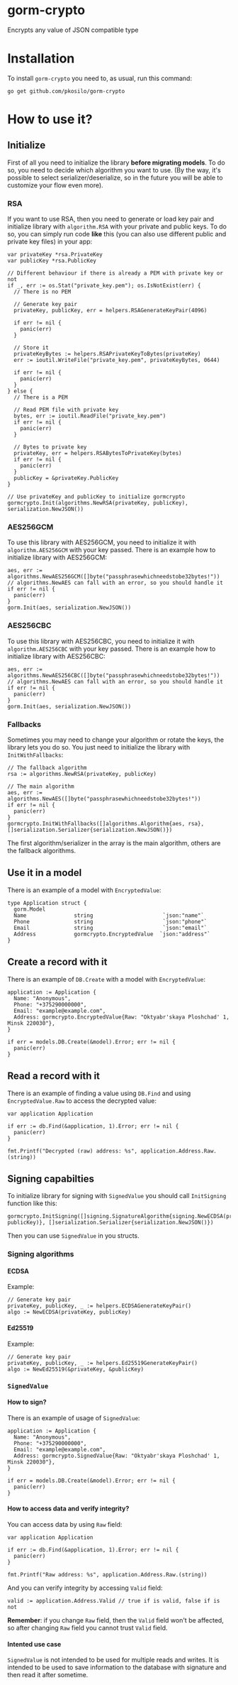 # gorm-crypto
Encrypts any value of JSON compatible type

# Installation
To install `gorm-crypto` you need to, as usual, run this command:
```shell
go get github.com/pkosilo/gorm-crypto
```

# How to use it?
## Initialize
First of all you need to initialize the library **before migrating models**. To do so, you need to decide which
algorithm you want to use. (By the way, it's possible to select serializer/deserialize, so in the future you will
be able to customize your flow even more).
### RSA
If you want to use RSA, then you need to generate or load key pair and initialize library with `algorithm.RSA`
with your private and public keys. To do so, you can simply run code **like** this (you can also use different
public and private key files) in your app:
```golang
var privateKey *rsa.PrivateKey
var publicKey *rsa.PublicKey

// Different behaviour if there is already a PEM with private key or not
if _, err := os.Stat("private_key.pem"); os.IsNotExist(err) {
  // There is no PEM
  
  // Generate key pair
  privateKey, publicKey, err = helpers.RSAGenerateKeyPair(4096)

  if err != nil {
    panic(err)
  }

  // Store it
  privateKeyBytes := helpers.RSAPrivateKeyToBytes(privateKey)
  err := ioutil.WriteFile("private_key.pem", privateKeyBytes, 0644)

  if err != nil {
    panic(err)
  }
} else {
  // There is a PEM
  
  // Read PEM file with private key
  bytes, err := ioutil.ReadFile("private_key.pem")
  if err != nil {
    panic(err)
  }

  // Bytes to private key
  privateKey, err = helpers.RSABytesToPrivateKey(bytes)
  if err != nil {
    panic(err)
  }
  publicKey = &privateKey.PublicKey
}

// Use privateKey and publicKey to initialize gormcrypto
gormcrypto.Init(algorithms.NewRSA(privateKey, publicKey), serialization.NewJSON())
```
### AES256GCM
To use this library with AES256GCM, you need to initialize it with `algorithm.AES256GCM` with your key passed.
There is an example how to initialize library with AES256GCM:
```golang
aes, err := algorithms.NewAES256GCM([]byte("passphrasewhichneedstobe32bytes!"))
// algorithms.NewAES can fall with an error, so you should handle it
if err != nil {
  panic(err)
}
gorm.Init(aes, serialization.NewJSON())
```
### AES256CBC
To use this library with AES256CBC, you need to initialize it with `algorithm.AES256CBC` with your key passed.
There is an example how to initialize library with AES256CBC:
```golang
aes, err := algorithms.NewAES256CBC([]byte("passphrasewhichneedstobe32bytes!"))
// algorithms.NewAES can fall with an error, so you should handle it
if err != nil {
  panic(err)
}
gorm.Init(aes, serialization.NewJSON())
```
### Fallbacks
Sometimes you may need to change your algorithm or rotate the keys, the library lets you do so.
You just need to initialize the library with `InitWithFallbacks`:
```golang
// The fallback algorithm
rsa := algorithms.NewRSA(privateKey, publicKey)

// The main algorithm
aes, err := algorithms.NewAES([]byte("passphrasewhichneedstobe32bytes!"))
if err != nil {
  panic(err)
}
gormcrypto.InitWithFallbacks([]algorithms.Algorithm{aes, rsa}, []serialization.Serializer{serialization.NewJSON()})
```
The first algorithm/serializer in the array is the main algorithm, others are the fallback algorithms.

## Use it in a model
There is an example of a model with `EncryptedValue`:
```golang
type Application struct {
  gorm.Model
  Name               string                      `json:"name"`
  Phone              string                      `json:"phone"`
  Email              string                      `json:"email"`
  Address            gormcrypto.EncryptedValue  `json:"address"`
}
```

## Create a record with it
There is an example of `DB.Create` with a model with `EncryptedValue`:
```golang
application := Application {
  Name: "Anonymous",
  Phone: "+375290000000",
  Email: "example@example.com",
  Address: gormcrypto.EncryptedValue{Raw: "Oktyabr'skaya Ploshchad' 1, Minsk 220030"},
}

if err = models.DB.Create(&model).Error; err != nil {
  panic(err)
}
```

## Read a record with it
There is an example of finding a value using `DB.Find` and using `EncryptedValue.Raw` to access the decrypted value:
```golang
var application Application

if err := db.Find(&application, 1).Error; err != nil {
  panic(err)
}

fmt.Printf("Decrypted (raw) address: %s", application.Address.Raw.(string))
```

## Signing capabilties
To initialize library for signing with `SignedValue` you should call `InitSigning` function like this:
```golang
gormcrypto.InitSigning([]signing.SignatureAlgorithm{signing.NewECDSA(privateKey, publicKey)}, []serialization.Serializer{serialization.NewJSON()})
```
Then you can use `SignedValue` in you structs.
### Signing algorithms
#### ECDSA
Example:
```golang
// Generate key pair
privateKey, publicKey, _ := helpers.ECDSAGenerateKeyPair()
algo := NewECDSA(privateKey, publicKey)
```
#### Ed25519
Example:
```golang
// Generate key pair
privateKey, publicKey, _ := helpers.Ed25519GenerateKeyPair()
algo := NewEd25519(&privateKey, &publicKey)
```
### `SignedValue`
#### How to sign?
There is an example of usage of `SignedValue`:
```golang
application := Application {
  Name: "Anonymous",
  Phone: "+375290000000",
  Email: "example@example.com",
  Address: gormcrypto.SignedValue{Raw: "Oktyabr'skaya Ploshchad' 1, Minsk 220030"},
}

if err = models.DB.Create(&model).Error; err != nil {
  panic(err)
}
```
#### How to access data and verify integrity?
You can access data by using `Raw` field:
```golang
var application Application

if err := db.Find(&application, 1).Error; err != nil {
  panic(err)
}

fmt.Printf("Raw address: %s", application.Address.Raw.(string))
```
And you can verify integrity by accessing `Valid` field:
```golang
valid := application.Address.Valid // true if is valid, false if is not
```
**Remember**: if you change `Raw` field, then the `Valid` field won't be
affected, so after changing `Raw` field you cannot trust `Valid` field.

#### Intented use case
`SignedValue` is not intended to be used for multiple reads and writes.
It is intended to be used to save information to the database with signature
and then read it after sometime.

